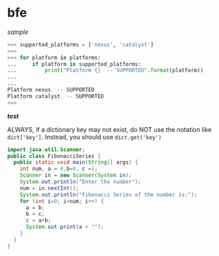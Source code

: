 # bfe

_sample_

```python
>>> supported_platforms = ['nexus', 'catalyst']
>>>
>>> for platform in platforms:
...     if platform in supported_platforms:
...         print("Platform {}  -- SUPPORTED".format(platform))
...
...
Platform nexus  -- SUPPORTED
Platform catalyst  -- SUPPORTED
>>>
```
***test***

ALWAYS, if a dictionary key may not exist, do NOT use the notation like `dict['key']`.  Instead, you should use `dict.get('key')`

```java
import java.util.Scanner;
public class FibonacciSeries {
  public static void main(String[] args) {
    int num, a = 0,b=0, c =1;
    Scanner in = new Scanner(System.in);
    System.out.println("Enter the number");
    num = in.nextInt();
    System.out.println("Fibonacci Series of the number is:");
    for (int i=0; i<num; i++) {
      a = b;
      b = c;
      c = a+b;
      System.out.print(a + "");
    }
  }
}
```
